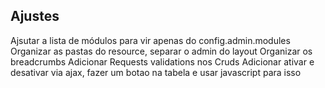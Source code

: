 ## Ajustes

Ajsutar a lista de módulos para vir apenas do config.admin.modules
Organizar as pastas do resource, separar o admin do layout
Organizar os breadcrumbs
Adicionar Requests validations nos Cruds
Adicionar ativar e desativar via ajax, fazer um botao na tabela e usar javascript para isso
